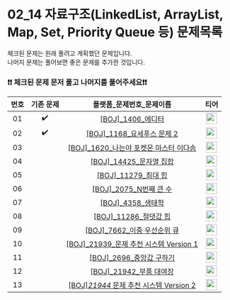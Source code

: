 # 02_14 자료구조(LinkedList, ArrayList, Map, Set, Priority Queue 등) 문제목록

체크된 문제는 원래 풀려고 계획했던 문제입니다.<br>
나머지 문제는 풀어보면 좋은 문제를 추가한 것입니다. <br>
### ❗️❗️ 체크된 문제 문저 풀고 나머지를 풀어주세요❗️❗️

|번호|기존 문제|플랫폼_문제번호_문제이름|티어|
| :-----: | :-----: | :-----: | :-----: |
|01|✔️|<a href="https://www.acmicpc.net/problem/1406" target="_blank">[BOJ]_1406_에디터</a>| <a href="https://www.acmicpc.net/problem/1406" target="_blank"><img height="25px" width="25px" src="https://static.solved.ac/tier_small/9.svg"/></a> |
|02|✔️|<a href="https://www.acmicpc.net/problem/1168" target="_blank">[BOJ]_1168_요세푸스 문제 2</a>| <a href="https://www.acmicpc.net/problem/1168" target="_blank"><img height="25px" width="25px" src="https://static.solved.ac/tier_small/18.svg"/></a> |
|03||<a href="https://www.acmicpc.net/problem/1620" target="_blank">[BOJ]_1620_나는야 포켓몬 마스터 이다솜</a>| <a href="https://www.acmicpc.net/problem/1620" target="_blank"><img height="25px" width="25px" src="https://static.solved.ac/tier_small/7.svg"/></a> |
|04||<a href="https://www.acmicpc.net/problem/14425" target="_blank">[BOJ]_14425_문자열 집합</a>| <a href="https://www.acmicpc.net/problem/14425" target="_blank"><img height="25px" width="25px" src="https://static.solved.ac/tier_small/7.svg"/></a> |
|05||<a href="https://www.acmicpc.net/problem/11279" target="_blank">[BOJ]_11279_최대 힙</a>| <a href="https://www.acmicpc.net/problem/11279" target="_blank"><img height="25px" width="25px" src="https://static.solved.ac/tier_small/9.svg"/></a> |
|06||<a href="https://www.acmicpc.net/problem/2075" target="_blank">[BOJ]_2075_N번째 큰 수</a>| <a href="https://www.acmicpc.net/problem/2075" target="_blank"><img height="25px" width="25px" src="https://static.solved.ac/tier_small/9.svg"/></a> |
|07||<a href="https://www.acmicpc.net/problem/4358" target="_blank">[BOJ]_4358_생태학</a>| <a href="https://www.acmicpc.net/problem/4358" target="_blank"><img height="25px" width="25px" src="https://static.solved.ac/tier_small/9.svg"/></a> |
|08||<a href="https://www.acmicpc.net/problem/11286" target="_blank">[BOJ]_11286_절댓값 힙</a>| <a href="https://www.acmicpc.net/problem/11286" target="_blank"><img height="25px" width="25px" src="https://static.solved.ac/tier_small/10.svg"/></a> |
|09||<a href="https://www.acmicpc.net/problem/7662" target="_blank">[BOJ]_7662_이중 우선순위 큐</a>| <a href="https://www.acmicpc.net/problem/7662" target="_blank"><img height="25px" width="25px" src="https://static.solved.ac/tier_small/12.svg"/></a> |
|10||<a href="https://www.acmicpc.net/problem/21939" target="_blank">[BOJ]_21939_문제 추천 시스템 Version 1</a>| <a href="https://www.acmicpc.net/problem/21939" target="_blank"><img height="25px" width="25px" src="https://static.solved.ac/tier_small/12.svg"/></a> |
|11||<a href="https://www.acmicpc.net/problem/2696" target="_blank">[BOJ]_2696_중앙값 구하기</a>| <a href="https://www.acmicpc.net/problem/2696" target="_blank"><img height="25px" width="25px" src="https://static.solved.ac/tier_small/14.svg"/></a> |
|12||<a href="https://www.acmicpc.net/problem/21942" target="_blank">[BOJ]_21942_부품 대여장</a>| <a href="https://www.acmicpc.net/problem/21942" target="_blank"><img height="25px" width="25px" src="https://static.solved.ac/tier_small/14.svg"/></a> |
|13||<a href="https://www.acmicpc.net/problem/21944" target="_blank">[BOJ]_21944_ 문제 추천 시스템 Version 2</a>| <a href="https://www.acmicpc.net/problem/21944" target="_blank"><img height="25px" width="25px" src="https://static.solved.ac/tier_small/14.svg"/></a> |
